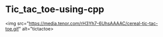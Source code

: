 # Tic_tac_toe-using-cpp
<img src="https://media.tenor.com/rH3Yh7-6UhsAAAAC/cereal-tic-tac-toe.gif" alt="tictactoe>
